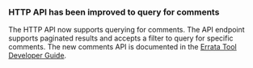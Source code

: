 ### HTTP API has been improved to query for comments

The HTTP API now supports querying for comments. The API endpoint supports
paginated results and accepts a filter to query for specific comments. The new
comments API is documented in the
[Errata Tool Developer Guide](/developer-guide/api-http-api.html#api-comments).
